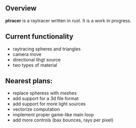 ## Overview

**ptracer** is a raytracer written in *rust*. It is a work in progress.

## Current functionality

- raytracing spheres and triangles
- camera move
- directional lihgt source
- two types of material

## Nearest plans:

- replace spheress with meshes
- add support for a 3d file format
- add support for more light sources
- vectorize computation
- implement proper game-like main loop
- add more controls (bax bounces, rays per pixel)